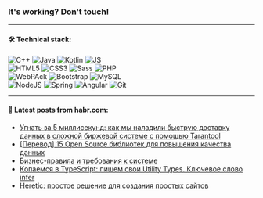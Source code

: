 ### It's working? Don't touch!

---

#### 🛠️ Technical stack:

![C++](https://img.shields.io/badge/C++-informational?logo=c%2B%2B&style=flat&logoColor=white&color=9C033A)
![Java](https://img.shields.io/badge/Java-informational?logo=java&style=flat&logoColor=white&color=007396)
![Kotlin](https://img.shields.io/badge/Kotlin-informational?logo=Kotlin&style=flat&logoColor=white&color=0095D5)
![JS](https://img.shields.io/badge/JS-informational?logo=javaScript&style=flat&logoColor=black&color=F7Df1E) <br>
![HTML5](https://img.shields.io/badge/HTML5-informational?logo=html5&style=flat&logoColor=white&color=E34F26)
![CSS3](https://img.shields.io/badge/CSS3-informational?logo=css3&style=flat&logoColor=white&color=157286)
![Sass](https://img.shields.io/badge/Saas-informational?logo=sass&style=flat&logoColor=white&color=hotpink)
![PHP](https://img.shields.io/badge/PHP-informational?logo=php&style=flat&logoColor=white&color=777BB4) <br>
![WebPAck](https://img.shields.io/badge/WebPack-informational?logo=webPack&style=flat&logoColor=white&color=FF6F00)
![Bootstrap](https://img.shields.io/badge/Bootstrap-informational?logo=Bootstrap&style=flat&logoColor=white&color=7952B3)
![MySQL](https://img.shields.io/badge/MySQL-informational?logo=MySQL&style=flat&logoColor=white&color=00f) <br>
![NodeJS](https://img.shields.io/badge/NodeJS-informational?logo=node.js&style=flat&logoColor=white&color=43853D)
![Spring](https://img.shields.io/badge/Spring-informational?logo=Spring&style=flat&logoColor=white&color=0A9EDC)
![Angular](https://img.shields.io/badge/Vue-informational?logo=vue.js&style=flat&logoColor=white&color=red)
![Git](https://img.shields.io/badge/Git-informational?logo=git&style=flat&logoColor=white&color=darkorange)

___

#### 💬 Latest posts from habr.com:

<!-- BLOG-POST-LIST:START -->
- [Угнать за 5 миллисекунд: как мы наладили быструю доставку данных в сложной биржевой системе с помощью Tarantool](https://habr.com/ru/post/658251/?utm_source=habrahabr&utm_medium=rss&utm_campaign=658251)
- [[Перевод] 15 Open Source библиотек для повышения качества данных](https://habr.com/ru/post/659075/?utm_source=habrahabr&utm_medium=rss&utm_campaign=659075)
- [Бизнес-правила и требования к системе](https://habr.com/ru/post/659045/?utm_source=habrahabr&utm_medium=rss&utm_campaign=659045)
- [Копаемся в TypeScript: пишем свои Utility Types. Ключевое слово infer](https://habr.com/ru/post/659041/?utm_source=habrahabr&utm_medium=rss&utm_campaign=659041)
- [Heretic: простое решение для создания простых сайтов](https://habr.com/ru/post/659029/?utm_source=habrahabr&utm_medium=rss&utm_campaign=659029)
<!-- BLOG-POST-LIST:END -->
